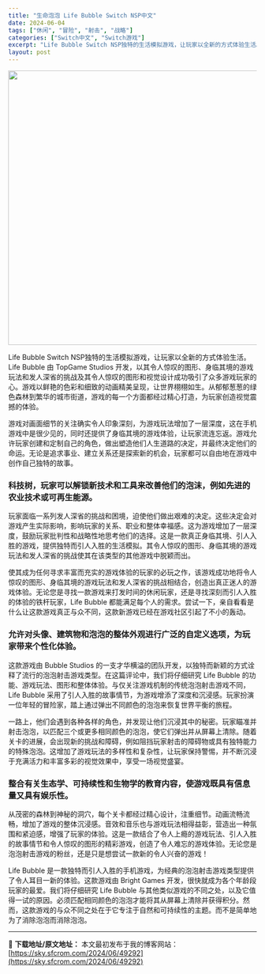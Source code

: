 ```yaml
---
title: "生命泡泡 Life Bubble Switch NSP中文"
date: 2024-06-04
tags: ["休闲", "冒险", "射击", "战略"]
categories: ["Switch中文", "Switch游戏"]
excerpt: "Life Bubble Switch NSP独特的生活模拟游戏，让玩家以全新的方式体验生活。Life Bubble 由 TopGame Studios 开发，以其令人惊叹的图形、身临其境的游戏玩法和发人深省的挑战及其令人惊叹的图形和视觉设计成功吸引了众多游戏玩家的心。游戏以鲜艳的色彩和细致的动画精美&hellip;"
layout: post
---
```


<img class="aligncenter size-full wp-image-49293" src="https://sky.sfcrom.com/wp-content/uploads/2024/06/202406032325202.webp" alt="" width="1000" height="555" />

Life Bubble Switch NSP独特的生活模拟游戏，让玩家以全新的方式体验生活。Life Bubble 由 TopGame Studios 开发，以其令人惊叹的图形、身临其境的游戏玩法和发人深省的挑战及其令人惊叹的图形和视觉设计成功吸引了众多游戏玩家的心。游戏以鲜艳的色彩和细致的动画精美呈现，让世界栩栩如生。从郁郁葱葱的绿色森林到繁华的城市街道，游戏的每一个方面都经过精心打造，为玩家创造视觉震撼的体验。

<span>游戏对画面细节的关注确实令人印象深刻，为游戏玩法增加了一层深度，这在手机游戏中是很少见的，同时还提供了身临其境的游戏体验，让玩家流连忘返。游戏允许玩家创建和定制自己的角色，做出塑造他们人生道路的决定，并最终决定他们的命运。无论是追求事业、建立关系还是探索新的机会，玩家都可以自由地在游戏中创作自己独特的故事。</span>
<h3><span>科技树，玩家可以解锁新技术和工具来改善他们的泡沫，例如先进的农业技术或可再生能源。</span></h3>
<span>玩家面临一系列发人深省的挑战和困境，迫使他们做出艰难的决定。这些决定会对游戏产生实际影响，影响玩家的关系、职业和整体幸福感。这为游戏增加了一层深度，鼓励玩家批判性和战略性地思考他们的选择。这是一款真正身临其境、引人入胜的游戏，提供独特而引人入胜的生活模拟。其令人惊叹的图形、身临其境的游戏玩法和发人深省的挑战使其在该类型的其他游戏中脱颖而出。</span>

<span>使其成为任何寻求丰富而充实的游戏体验的玩家的必玩之作，该游戏成功地将令人惊叹的图形、身临其境的游戏玩法和发人深省的挑战相结合，创造出真正迷人的游戏体验。无论您是寻找一款游戏来打发时间的休闲玩家，还是寻找深刻而引人入胜的体验的铁杆玩家，Life Bubble 都能满足每个人的需求。尝试一下，亲自看看是什么让这款游戏真正与众不同，这款新游戏已经在游戏社区引起了不小的轰动。</span>
<h3><span>允许对头像、建筑物和泡泡的整体外观进行广泛的自定义选项，为玩家带来个性化体验。</span></h3>
<span>这款游戏由 Bubble Studios 的一支才华横溢的团队开发，以独特而新颖的方式诠释了流行的泡泡射击游戏类型。在这篇评论中，我们将仔细研究 Life Bubble 的功能、游戏玩法、图形和整体体验。与仅关注游戏机制的传统泡泡射击游戏不同，Life Bubble 采用了引人入胜的故事情节，为游戏增添了深度和沉浸感。玩家扮演一位年轻的冒险家，踏上通过弹出不同颜色的泡泡来恢复世界平衡的旅程。</span>

<span>一路上，他们会遇到各种各样的角色，并发现让他们沉浸其中的秘密。玩家瞄准并射击泡泡，以匹配三个或更多相同颜色的泡泡，使它们弹出并从屏幕上清除。随着关卡的进展，会出现新的挑战和障碍，例如阻挡玩家射击的障碍物或具有独特能力的特殊泡泡。这增加了游戏玩法的多样性和复杂性，让玩家保持警惕，并不断沉浸于充满活力和丰富多彩的视觉效果中，享受一场视觉盛宴。</span>
<h3><span>整合有关生态学、可持续性和生物学的教育内容，使游戏既具有信息量又具有娱乐性。</span></h3>
<span>从茂密的森林到神秘的洞穴，每个关卡都经过精心设计，注重细节。动画流畅流畅，增加了游戏的整体沉浸感。音效和音乐也与游戏玩法相得益彰，营造出一种氛围和紧迫感，增强了玩家的体验。这是一款结合了令人上瘾的游戏玩法、引人入胜的故事情节和令人惊叹的图形的精彩游戏，创造了令人难忘的游戏体验。无论您是泡泡射击游戏的粉丝，还是只是想尝试一款新的令人兴奋的游戏</span>！

Life Bubble 是一款独特而引人入胜的手机游戏，为经典的泡泡射击游戏类型提供了令人耳目一新的体验。这款游戏由 Bright Games 开发，很快就成为各个年龄段玩家的最爱。我们将仔细研究 Life Bubble 与其他类似游戏的不同之处，以及它值得一试的原因。必须匹配相同颜色的泡泡才能将其从屏幕上清除并获得积分。然而，这款游戏的与众不同之处在于它专注于自然和可持续性的主题。而不是简单地为了消除泡泡而消除泡泡。

---
📖 **下载地址/原文地址：** 本文最初发布于我的博客网站：[https://sky.sfcrom.com/2024/06/49292](https://sky.sfcrom.com/2024/06/49292)
